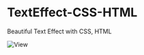 # TextEffect-CSS-HTML
Beautiful Text Effect with CSS, HTML


![View](https://github.com/rq70/TextEffect-CSS-HTML/assets/68390542/446269a7-96ce-4452-998a-cab59257f60c)
